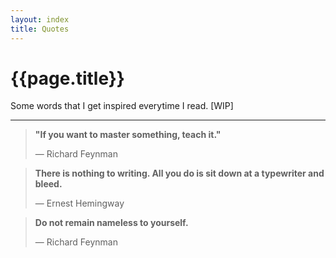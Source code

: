 ```yaml
---
layout: index
title: Quotes
---
```


# {{page.title}}


<section class="quotes">
	<div class="summary">Some words that I get inspired everytime I read. [WIP]</div>
	<hr class="-center">
	<blockquote>
		<strong>"If you want to master something, teach it."</strong>
		<p>— Richard Feynman</p>
	</blockquote>
	<blockquote>
		<strong>There is nothing to writing. All you do is sit down at a typewriter and bleed.</strong>
    	<p>— Ernest Hemingway</p>
	</blockquote>
	<blockquote>
		<strong>Do not remain nameless to yourself.</strong>
		<p>— Richard Feynman</p>
	</blockquote>
</section>
